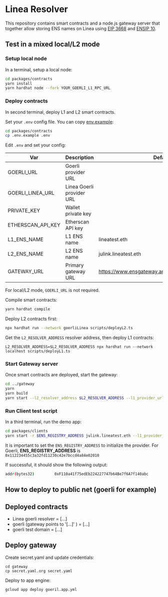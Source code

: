# Linea Resolver

This repository contains smart contracts and a node.js gateway server that together allow storing ENS names on Linea using [EIP 3668](https://eips.ethereum.org/EIPS/eip-3668) and [ENSIP 10](https://docs.ens.domains/ens-improvement-proposals/ensip-10-wildcard-resolution).

## Test in a mixed local/L2 mode

### Setup local node

In a terminal, setup a local node:

```bash
cd packages/contracts
yarn install
yarn hardhat node --fork YOUR_GOERLI_L1_RPC_URL
```

### Deploy contracts

In second terminal, deploy L1 and L2 smart contracts.

Set your `.env` config file. You can copy [env.example](./packages/contracts/.env.example):

```bash
cd packages/contracts
cp .env.example .env
```

Edit `.env` and set your config:

| Var               | Description               | Default values                                            |
| ----------------- | ------------------------- | --------------------------------------------------------- |
| GOERLI_URL        | Goerli provider URL       |                                                           |
| GOERLI_LINEA_URL  | Linea Goerli provider URL |                                                           |
| PRIVATE_KEY       | Wallet private key        |                                                           |
| ETHERSCAN_API_KEY | Etherscan API key         |                                                           |
| L1_ENS_NAME       | L1 ENS name               | lineatest.eth                                             |
| L2_ENS_NAME       | L2 ENS name               | julink.lineatest.eth                                      |
| GATEWAY_URL       | Primary gateway URL       | https://www.ensgateway.amineharty.me/{sender}/{data}.json |

For local/L2 mode, `GOERLI_URL` is not required.

Compile smart contracts:

```bash
yarn hardhat compile
```

Deploy L2 contracts first:

```bash
npx hardhat run --network goerliLinea scripts/deployL2.ts
```

Get the `L2_RESOLVER_ADDRESS` resolver address, then deploy L1 contracts:

```
L2_RESOLVER_ADDRESS=$L2_RESOLVER_ADDRESS npx hardhat run --network localhost scripts/deployL1.ts
```

### Start Gateway server

Once smart contracts are deployed, start the gateway:

```bash
cd ../gateway
yarn
yarn build
yarn start --l2_resolver_address $L2_RESOLVER_ADDRESS --l1_provider_url http://127.0.0.1:8545/ --l2_provider_url $GOERLI_LINEA_URL --l2_chain_id 59140
```

### Run Client test script

In a third terminal, run the demo app:

```bash
cd packages/clients
yarn start -r $ENS_REGISTRY_ADDRESS julink.lineatest.eth --l1_provider_url http://127.0.0.1:8545/ --l2_provider_url $GOERLI_LINEA_URL
```

It is important to set the `ENS_REGISTRY_ADDRESS` to initialize the provider. For Goerli, <b>ENS_REGISTRY_ADDRESS</b> is `0x112234455c3a32fd11230c42e7bccd4a84e02010`

If successful, it should show the following output:

```bash
addr(bytes32)         0xF110a41f75edEb224227747b64Be7f6A7f140abc
```

## How to deploy to public net (goerli for example)

## Deployed contracts

- Linea goerli resolver = [...]
- goerli (gateway points to '[...]' ) = [...]
- goerli test domain = [...]

## Deploy gateway

Create secret.yaml and update credentials:

```
cd gateway
cp secret.yaml.org secret.yaml
```

Deploy to app engine:

```
gcloud app deploy goeril.app.yml
```
